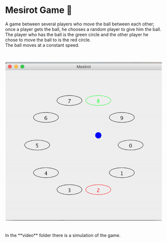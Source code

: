 # Mesirot Game :large_blue_circle: 
A game between several players who move the ball between each other; once a player gets the ball, he chooses a random player to give him the ball.<br/>
The player who has the ball is the green circle and the other player he chose to move the ball to is the red circle.<br/>
The ball moves at a constant speed.

<br/>

![](image/MesirotGame.png)

 <br/>
In the **video** folder there is a simulation of the game.  

